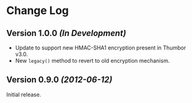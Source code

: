 Change Log
==========

Version 1.0.0 *(In Development)*
--------------------------------

 * Update to support new HMAC-SHA1 encryption present in Thumbor v3.0.
 * New `legacy()` method to revert to old encryption mechanism.


Version 0.9.0 *(2012-06-12)*
----------------------------

Initial release.
